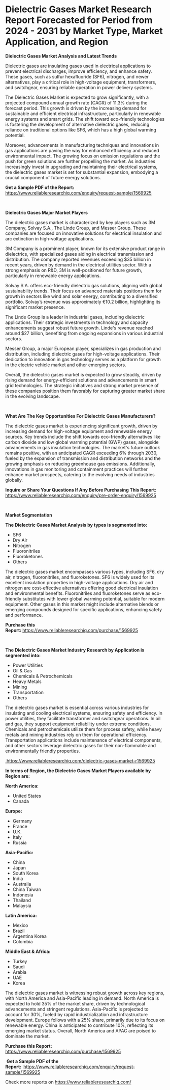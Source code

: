 <p><h1>Dielectric Gases Market Research Report Forecasted for Period from 2024 -  2031 by Market Type, Market Application, and Region</h1></p><p><strong>Dielectric Gases Market Analysis and Latest Trends</strong></p>
<p><p>Dielectric gases are insulating gases used in electrical applications to prevent electrical discharges, improve efficiency, and enhance safety. These gases, such as sulfur hexafluoride (SF6), nitrogen, and newer alternatives, play a critical role in high-voltage equipment, transformers, and switchgear, ensuring reliable operation in power delivery systems.</p><p>The Dielectric Gases Market is expected to grow significantly, with a projected compound annual growth rate (CAGR) of 11.3% during the forecast period. This growth is driven by the increasing demand for sustainable and efficient electrical infrastructure, particularly in renewable energy systems and smart grids. The shift toward eco-friendly technologies is fostering the development of alternative dielectric gases, reducing reliance on traditional options like SF6, which has a high global warming potential.</p><p>Moreover, advancements in manufacturing techniques and innovations in gas applications are paving the way for enhanced efficiency and reduced environmental impact. The growing focus on emission regulations and the push for green solutions are further propelling the market. As industries increasingly invest in upgrading and maintaining their electrical systems, the dielectric gases market is set for substantial expansion, embodying a crucial component of future energy solutions.</p></p>
<p><strong>Get a Sample PDF of the Report:&nbsp;</strong> <a href="https://www.reliableresearchiq.com/enquiry/request-sample/1569925?utm_campaign=1870&utm_medium=2&utm_source=Github&utm_content=ia&utm_term=29122024&utm_id=dielectric-gases">https://www.reliableresearchiq.com/enquiry/request-sample/1569925</a></p>
<p>&nbsp;</p>
<p><strong>Dielectric Gases Major Market Players</strong></p>
<p><p>The dielectric gases market is characterized by key players such as 3M Company, Solvay S.A., The Linde Group, and Messer Group. These companies are focused on innovative solutions for electrical insulation and arc extinction in high-voltage applications.</p><p>3M Company is a prominent player, known for its extensive product range in dielectrics, with specialized gases aiding in electrical transmission and distribution. The company reported revenues exceeding $35 billion in recent years, driven by demand in the electrical utilities sector. With a strong emphasis on R&D, 3M is well-positioned for future growth, particularly in renewable energy applications.</p><p>Solvay S.A. offers eco-friendly dielectric gas solutions, aligning with global sustainability trends. Their focus on advanced materials positions them for growth in sectors like wind and solar energy, contributing to a diversified portfolio. Solvay’s revenue was approximately €10.2 billion, highlighting its significant market presence.</p><p>The Linde Group is a leader in industrial gases, including dielectric applications. Their strategic investments in technology and capacity enhancements suggest robust future growth. Linde's revenue reached around $27 billion, benefiting from ongoing expansions in various industrial sectors.</p><p>Messer Group, a major European player, specializes in gas production and distribution, including dielectric gases for high-voltage applications. Their dedication to innovation in gas technology serves as a platform for growth in the electric vehicle market and other emerging sectors.</p><p>Overall, the dielectric gases market is expected to grow steadily, driven by rising demand for energy-efficient solutions and advancements in smart grid technologies. The strategic initiatives and strong market presence of these companies position them favorably for capturing greater market share in the evolving landscape.</p></p>
<p>&nbsp;</p>
<p><strong>What Are The Key Opportunities For Dielectric Gases Manufacturers?</strong></p>
<p><p>The dielectric gases market is experiencing significant growth, driven by increasing demand for high-voltage equipment and renewable energy sources. Key trends include the shift towards eco-friendly alternatives like carbon dioxide and low global warming potential (GWP) gases, alongside advancements in gas insulation technologies. The market's future outlook remains positive, with an anticipated CAGR exceeding 6% through 2030, fueled by the expansion of transmission and distribution networks and the growing emphasis on reducing greenhouse gas emissions. Additionally, innovations in gas monitoring and containment practices will further enhance market prospects, catering to the evolving needs of industries globally.</p></p>
<p><strong>Inquire or Share Your Questions If Any Before Purchasing This Report:</strong> <a href="https://www.reliableresearchiq.com/enquiry/pre-order-enquiry/1569925?utm_campaign=1870&utm_medium=2&utm_source=Github&utm_content=ia&utm_term=29122024&utm_id=dielectric-gases">https://www.reliableresearchiq.com/enquiry/pre-order-enquiry/1569925</a></p>
<p>&nbsp;</p>
<p><strong>Market Segmentation</strong></p>
<p><strong>The Dielectric Gases Market Analysis by types is segmented into:</strong></p>
<p><ul><li>SF6</li><li>Dry Air</li><li>Nitrogen</li><li>Fluoronitriles</li><li>Fluoroketones</li><li>Others</li></ul></p>
<p><p>The dielectric gases market encompasses various types, including SF6, dry air, nitrogen, fluoronitriles, and fluoroketones. SF6 is widely used for its excellent insulation properties in high-voltage applications. Dry air and nitrogen are cost-effective alternatives offering good electrical insulation and environmental benefits. Fluoronitriles and fluoroketones serve as eco-friendly substitutes with lower global warming potential, suitable for modern equipment. Other gases in this market might include alternative blends or emerging compounds designed for specific applications, enhancing safety and performance.</p></p>
<p><strong>Purchase this Report:&nbsp;</strong><a href="https://www.reliableresearchiq.com/purchase/1569925?utm_campaign=1870&utm_medium=2&utm_source=Github&utm_content=ia&utm_term=29122024&utm_id=dielectric-gases">https://www.reliableresearchiq.com/purchase/1569925</a></p>
<p>&nbsp;</p>
<p><strong>The Dielectric Gases Market Industry Research by Application is segmented into:</strong></p>
<p><ul><li>Power Utilities</li><li>Oil & Gas</li><li>Chemicals & Petrochemicals</li><li>Heavy Metals</li><li>Mining</li><li>Transportation</li><li>Others</li></ul></p>
<p><p>The dielectric gases market is essential across various industries for insulating and cooling electrical systems, ensuring safety and efficiency. In power utilities, they facilitate transformer and switchgear operations. In oil and gas, they support equipment reliability under extreme conditions. Chemicals and petrochemicals utilize them for process safety, while heavy metals and mining industries rely on them for operational efficiency. Transportation applications include maintenance of electrical components, and other sectors leverage dielectric gases for their non-flammable and environmentally friendly properties.</p></p>
<p><a href="https://www.reliableresearchiq.com/dielectric-gases-market-r1569925?utm_campaign=1870&utm_medium=2&utm_source=Github&utm_content=ia&utm_term=29122024&utm_id=dielectric-gases">&nbsp;https://www.reliableresearchiq.com/dielectric-gases-market-r1569925</a></p>
<p><strong>In terms of Region, the Dielectric Gases Market Players available by Region are:</strong></p>
<p>
    <p> <strong> North America: </strong>
        <ul>
            <li>United States</li>
            <li>Canada</li>
        </ul>
        </p> 
    <p> <strong> Europe: </strong>
        <ul>
            <li>Germany</li>
            <li>France</li>
            <li>U.K.</li>
            <li>Italy</li>
            <li>Russia</li>
        </ul>
        </p> 
    <p> <strong> Asia-Pacific: </strong>
        <ul>
            <li>China</li>
            <li>Japan</li>
            <li>South Korea</li>
            <li>India</li>
            <li>Australia</li>
            <li>China Taiwan</li>
            <li>Indonesia</li>
            <li>Thailand</li>
            <li>Malaysia</li>
        </ul>
        </p> 
    <p> <strong> Latin America: </strong>
        <ul>
            <li>Mexico</li>
            <li>Brazil</li>
            <li>Argentina Korea</li>
            <li>Colombia</li>
        </ul>
        </p> 
    <p> <strong> Middle East & Africa: </strong>
        <ul>
            <li>Turkey</li>
            <li>Saudi</li>
            <li>Arabia</li>
            <li>UAE</li>
            <li>Korea</li>
        </ul>
    </p>
    </p>
<p><p>The dielectric gases market is witnessing robust growth across key regions, with North America and Asia-Pacific leading in demand. North America is expected to hold 35% of the market share, driven by technological advancements and stringent regulations. Asia-Pacific is projected to account for 30%, fueled by rapid industrialization and infrastructure development. Europe follows with a 25% share, primarily due to its focus on renewable energy. China is anticipated to contribute 10%, reflecting its emerging market status. Overall, North America and APAC are poised to dominate the market.</p></p>
<p><strong>Purchase this Report: </strong><a href="https://www.reliableresearchiq.com/purchase/1569925?utm_campaign=1870&utm_medium=2&utm_source=Github&utm_content=ia&utm_term=29122024&utm_id=dielectric-gases">https://www.reliableresearchiq.com/purchase/1569925</a></p>
<p>&nbsp;<strong>Get a Sample PDF of the Report:&nbsp;&nbsp;</strong><a href="https://www.reliableresearchiq.com/enquiry/request-sample/1569925?utm_campaign=1870&utm_medium=2&utm_source=Github&utm_content=ia&utm_term=29122024&utm_id=dielectric-gases">https://www.reliableresearchiq.com/enquiry/request-sample/1569925</a></p>
<p><strong></strong></p>
<p>Check more reports on <a href="https://www.reliableresearchiq.com/?utm_campaign=1870&utm_medium=2&utm_source=Github&utm_content=ia&utm_term=29122024&utm_id=dielectric-gases">https://www.reliableresearchiq.com/</a></p>
